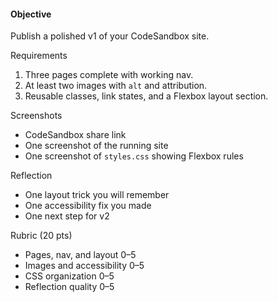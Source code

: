 #### Objective

Publish a polished v1 of your CodeSandbox site.

Requirements

1. Three pages complete with working nav.
2. At least two images with `alt` and attribution.
3. Reusable classes, link states, and a Flexbox layout section.

Screenshots

- CodeSandbox share link
- One screenshot of the running site
- One screenshot of `styles.css` showing Flexbox rules

Reflection

- One layout trick you will remember
- One accessibility fix you made
- One next step for v2

Rubric (20 pts)

- Pages, nav, and layout 0–5
- Images and accessibility 0–5
- CSS organization 0–5
- Reflection quality 0–5
